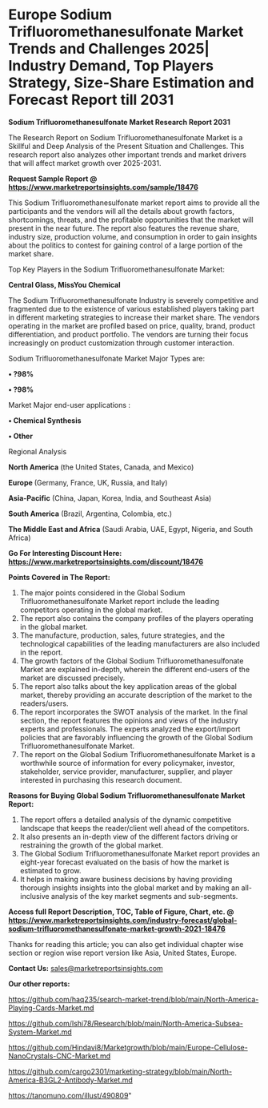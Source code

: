  # Europe Sodium Trifluoromethanesulfonate Market Trends and Challenges 2025| Industry Demand, Top Players Strategy, Size-Share Estimation and Forecast Report till 2031

<strong>Sodium Trifluoromethanesulfonate Market Research Report 2031</strong>

The Research Report on Sodium Trifluoromethanesulfonate Market is a Skillful and Deep Analysis of the Present Situation and Challenges. This research report also analyzes other important trends and market drivers that will affect market growth over 2025-2031.

<strong>Request Sample Report @ <a href=https://www.marketreportsinsights.com/sample/18476>https://www.marketreportsinsights.com/sample/18476</a></strong>

This Sodium Trifluoromethanesulfonate market report aims to provide all the participants and the vendors will all the details about growth factors, shortcomings, threats, and the profitable opportunities that the market will present in the near future. The report also features the revenue share, industry size, production volume, and consumption in order to gain insights about the politics to contest for gaining control of a large portion of the market share.

Top Key Players in the Sodium Trifluoromethanesulfonate Market:

<strong>Central Glass, MissYou Chemical</strong>

The Sodium Trifluoromethanesulfonate Industry is severely competitive and fragmented due to the existence of various established players taking part in different marketing strategies to increase their market share. The vendors operating in the market are profiled based on price, quality, brand, product differentiation, and product portfolio. The vendors are turning their focus increasingly on product customization through customer interaction.

Sodium Trifluoromethanesulfonate Market Major Types are:

<strong>• ?98%

• ?98%</strong>

Market Major end-user applications :

<strong>• Chemical Synthesis

• Other</strong>

Regional Analysis

</u><strong><b>North America</b></strong> (the United States, Canada, and Mexico)

<strong><b>Europe </b></strong>(Germany, France, UK, Russia, and Italy)

<strong><b>Asia-Pacific</b></strong> (China, Japan, Korea, India, and Southeast Asia)

<strong><b>South America</b></strong> (Brazil, Argentina, Colombia, etc.)

<strong><b>The Middle East and Africa</b></strong> (Saudi Arabia, UAE, Egypt, Nigeria, and South Africa)

<strong>Go For Interesting Discount Here: <a href=https://www.marketreportsinsights.com/discount/18476>https://www.marketreportsinsights.com/discount/18476</a></strong>

<strong>Points Covered in The Report:</strong>
<ol>
  <li>The major points considered in the Global Sodium Trifluoromethanesulfonate Market report include the leading competitors operating in the global market.</li>
  <li>The report also contains the company profiles of the players operating in the global market.</li>
  <li>The manufacture, production, sales, future strategies, and the technological capabilities of the leading manufacturers are also included in the report.</li>
  <li>The growth factors of the Global Sodium Trifluoromethanesulfonate Market are explained in-depth, wherein the different end-users of the market are discussed precisely.</li>
  <li>The report also talks about the key application areas of the global market, thereby providing an accurate description of the market to the readers/users.</li>
  <li>The report incorporates the SWOT analysis of the market. In the final section, the report features the opinions and views of the industry experts and professionals. The experts analyzed the export/import policies that are favorably influencing the growth of the Global Sodium Trifluoromethanesulfonate Market.</li>
  <li>The report on the Global Sodium Trifluoromethanesulfonate Market is a worthwhile source of information for every policymaker, investor, stakeholder, service provider, manufacturer, supplier, and player interested in purchasing this research document.</li>
</ol>
<strong>Reasons for Buying Global Sodium Trifluoromethanesulfonate Market Report:</strong>

<ol>
  <li>The report offers a detailed analysis of the dynamic competitive landscape that keeps the reader/client well ahead of the competitors.</li>
  <li>It also presents an in-depth view of the different factors driving or restraining the growth of the global market.</li>
  <li>The Global Sodium Trifluoromethanesulfonate Market report provides an eight-year forecast evaluated on the basis of how the market is estimated to grow.</li>
  <li>It helps in making aware business decisions by having providing thorough insights insights into the global market and by making an all-inclusive analysis of the key market segments and sub-segments.</li>
</ol>
<strong>Access full Report Description, TOC, Table of Figure, Chart, etc. @ <a href=https://www.marketreportsinsights.com/industry-forecast/global-sodium-trifluoromethanesulfonate-market-growth-2021-18476>https://www.marketreportsinsights.com/industry-forecast/global-sodium-trifluoromethanesulfonate-market-growth-2021-18476</a></strong>


Thanks for reading this article; you can also get individual chapter wise section or region wise report version like Asia, United States, Europe.

<strong>Contact Us:</strong>
sales@marketreportsinsights.com

<strong>Our other reports:</strong>

<a href=https://github.com/haq235/search-market-trend/blob/main/North-America-Playing-Cards-Market.md>https://github.com/haq235/search-market-trend/blob/main/North-America-Playing-Cards-Market.md</a>

<a href=https://github.com/Ishi78/Research/blob/main/North-America-Subsea-System-Market.md>https://github.com/Ishi78/Research/blob/main/North-America-Subsea-System-Market.md</a>

<a href=https://github.com/Hindavi8/Marketgrowth/blob/main/Europe-Cellulose-NanoCrystals-CNC-Market.md>https://github.com/Hindavi8/Marketgrowth/blob/main/Europe-Cellulose-NanoCrystals-CNC-Market.md</a>

<a href=https://github.com/cargo2301/marketing-strategy/blob/main/North-America-B3GL2-Antibody-Market.md>https://github.com/cargo2301/marketing-strategy/blob/main/North-America-B3GL2-Antibody-Market.md</a>

<a href=https://tanomuno.com/illust/490809>https://tanomuno.com/illust/490809</a>"
